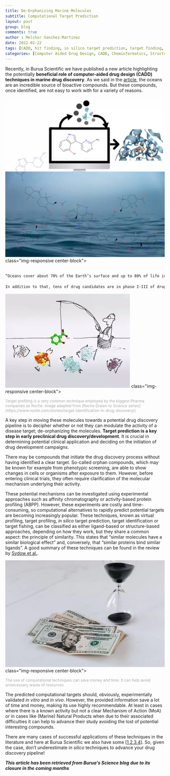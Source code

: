 ```yaml
---
title: De-Orphanizing Marine Molecules
subtitle: Computational Target Prediction
layout: post
group: blog
comments: true
author : Melchor Sanchez-Martinez
date: 2022-02-22
tags: [CADD, hit finding, in silico target prediction, target finding, target fishing, target profiling, virtual screening]
categories: [Computer Aided Drug Design, CADD, Cheminformatics, Structure Based Drug Design, SBDD, Target Prediction]
---
```

<!-- excerpt-start -->
Recently, in Burua Scientific we have published a new article highlighting the potentially **beneficial role of computer-aided drug design (CADD) techniques in marine drug discovery**. As we said in the [article](https://www.mdpi.com/1660-3397/20/1/53/htm), the oceans are an incredible source of bioactive compounds. But these compounds, once identified, are not easy to work with for a variety of reasons.
<!-- excerpt-end -->

<img src="https://raw.githubusercontent.com/MelchorSanchez/MelchorSanchez.github.io/master/static/img/blog/mardrugs2022-1024x1021.webp" alt="Target fishing, Target finding, marine molecules"> class="img-responsive center-block">
<p style="font-size:12px;color:darkgrey" class="text-center"></p>

~~~html

“Oceans cover about 70% of the Earth’s surface and up to 80% of life inhabits them, offering a huge diversity of enzymes and bioactive compounds that can be exploited in different areas, including drug discovery. Biodiversity directly relates to chemodiversity, providing huge opportunities for discovering novel therapeutics with novel mechanisms of action. Marine natural products (MNPs) have been a rich source of drug-like compounds for decades. In 2020, there were eight marine-derived products approved as drugs by the United States Food and Drug Administration (US FDA) or the European Medicines Agency (EMA).

In addition to that, tens of drug candidates are in phase I-III of drug development, highlighting the increasing potential of MNPs. Once the compounds have been obtained, their complex structures and their molecular targets can be difficult to establish, particularly when the amount of compounds is very small. All these factors must be added to the proper implementation of the Nagoya Protocol and the bioavailability of marine natural products, making computational techniques particularly useful in these cases. *in silico* Computer Aided Drug Design techniques help to reduce the number of experiments needed and, in addition, do not require biological samples, helping to overcome, at least partially, the above-mentioned difficulties and to protect biodiversity in sensitive habitats.”

~~~
<img src="https://raw.githubusercontent.com/MelchorSanchez/MelchorSanchez.github.io/master/static/img/blog/trget_fishing.png.webp" alt="Target fishing, Target finding, marine molecules"> class="img-responsive center-block">
<p style="font-size:12px;color:darkgrey" class="text-center">Target profiling is a very common technique employed by the biggest Pharma companies as Roche. Image adapted from [Roche Drawn to Science series](https://www.roche.com/stories/target-identification-in-drug-discovery/) </p>


A key step in moving these molecules towards a potential drug discovery pipeline is to decipher whether or not they can modulate the activity of a disease target; de-orphanizing the molecules. **Target prediction is a key step in early preclinical drug discovery/development**. It is crucial in determining potential clinical application and deciding on the initiation of drug development campaigns.


There may be compounds that initiate the drug discovery process without having identified a clear target. So-called orphan compounds, which may be known for example from phenotypic screening, are able to show changes in cells or organisms after exposure to them. However, before entering clinical trials, they often require clarification of the molecular mechanism underlying their activity.


These potential mechanisms can be investigated using experimental approaches such as affinity chromatography or activity-based protein profiling (ABPP). However, these experiments are costly and time-consuming, so computational alternatives to rapidly predict potential targets are becoming increasingly popular. These techniques, known as virtual profiling, target profiling, *in silico* target prediction, target identification or target fishing, can be classified as either ligand-based or structure-based approaches, depending on how they work, but they share a common aspect: the principle of similarity. This states that “similar molecules have a similar biological effect” and, conversely, that “similar proteins bind similar ligands”. A good summary of these techniques can be found in the review by [Sydow et al.](https://scholarlypublications.universiteitleiden.nl/access/item:2911115/view).


<img src="https://raw.githubusercontent.com/MelchorSanchez/MelchorSanchez.github.io/master/static/img/blog/pexels-karolina-grabowska-4386235-768x512.jpg.webp" alt="Pexels. Karolina Grabowska. pexels-karolina-grabowska-4386235-768x512.jpg"> class="img-responsive center-block">
<p style="font-size:12px;color:darkgrey" class="text-center">The use of computational techniques can save money and time. It can help avoid unnecessary waste of resources</p>


The predicted computational targets should, obviously, experimentally validated *in vitro* and *in vivo*. However, the provided information save a lot of time and money, making its use highly recommendable. At least in cases where there is a known activity but not a clear Mechanism of Action (MoA) or in cases like (Marine) Natural Products when due to their associated difficulties it can help to advance their study avoiding the lost of potential interesting compounds.


There are many cases of successful applications of these techniques in the literature and here at Burua Scientific we also have some [[1](https://www.mdpi.com/1660-3397/20/1/53/htm),[2](https://www.mdpi.com/2218-273X/10/4/639/htm),[3](https://www.sciencedirect.com/science/article/pii/S0278691519303047),[4](https://onlinelibrary.wiley.com/doi/pdf/10.1111/acel.12772)]. So, given the case, don’t underestimate *in silico* techniques to advance your drug discovery pipeline!


***This article has been retrieved from Burua's Science blog due to its closure in the coming months***

